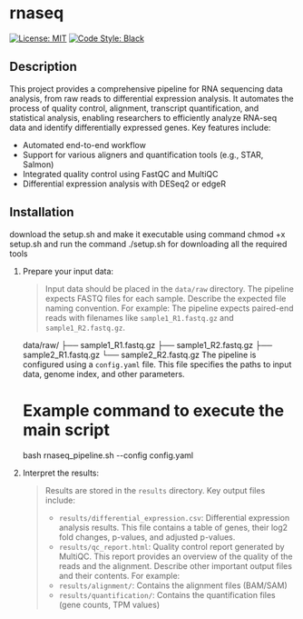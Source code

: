 # rnaseq

[![License: MIT](https://img.shields.io/badge/License-MIT-yellow.svg)](https://opensource.org/licenses/MIT)
[![Code Style: Black](https://img.shields.io/badge/code%20style-black-000000.svg)](https://github.com/psf/black)


## Description

This project provides a comprehensive pipeline for RNA sequencing data analysis, from raw reads to differential expression analysis. It automates the process of quality control, alignment, transcript quantification, and statistical analysis, enabling researchers to efficiently analyze RNA-seq data and identify differentially expressed genes. Key features include:

-   Automated end-to-end workflow
-   Support for various aligners and quantification tools (e.g., STAR, Salmon)
-   Integrated quality control using FastQC and MultiQC
-   Differential expression analysis with DESeq2 or edgeR

## Installation

download the setup.sh and make it executable using command chmod +x setup.sh and run the command ./setup.sh for downloading all the required tools
    
 1. Prepare your input data:

    > Input data should be placed in the `data/raw` directory. The pipeline expects FASTQ files for each sample. Describe the expected file naming convention. For example: The pipeline expects paired-end reads with filenames like `sample1_R1.fastq.gz` and `sample1_R2.fastq.gz`.


    data/raw/
    ├── sample1_R1.fastq.gz
    ├── sample1_R2.fastq.gz
    ├── sample2_R1.fastq.gz
    └── sample2_R2.fastq.gz
        The pipeline is configured using a `config.yaml` file. This file specifies the paths to input data, genome index, and other parameters.


    # Example command to execute the main script
    bash rnaseq_pipeline.sh --config config.yaml
    
2.  Interpret the results:

    > Results are stored in the `results` directory. Key output files include:
    >
    > -   `results/differential_expression.csv`: Differential expression analysis results. This file contains a table of genes, their log2 fold changes, p-values, and adjusted p-values.
    > -   `results/qc_report.html`: Quality control report generated by MultiQC. This report provides an overview of the quality of the reads and the alignment.
    > Describe other important output files and their contents. For example:
    > -   `results/alignment/`: Contains the alignment files (BAM/SAM)
    > -   `results/quantification/`: Contains the quantification files (gene counts, TPM values)
